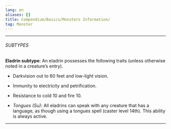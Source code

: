 ```yaml
---
lang: en
aliases: []
title: Compendium/Basics/Monsters Information/
tag: Monster
---
```



---

###### SUBTYPES


**Eladrin subtype**: An eladrin possesses the following traits (unless otherwise noted in a creature’s entry).

- Darkvision out to 60 feet and low-light vision.
    
- Immunity to electricity and petrification.
    
- Resistance to cold 10 and fire 10.
    
- _Tongues (Su)_: All eladrins can speak with any creature that has a language, as though using a tongues spell (caster level 14th). This ability is always active.
    



---
  